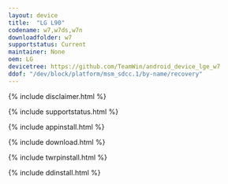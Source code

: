 ```yaml
---
layout: device
title:  "LG L90"
codename: w7,w7ds,w7n
downloadfolder: w7
supportstatus: Current
maintainer: None
oem: LG
devicetree: https://github.com/TeamWin/android_device_lge_w7
ddof: "/dev/block/platform/msm_sdcc.1/by-name/recovery"
---
```


{% include disclaimer.html %}

{% include supportstatus.html %}

{% include appinstall.html %}

{% include download.html %}

{% include twrpinstall.html %}

{% include ddinstall.html %}

